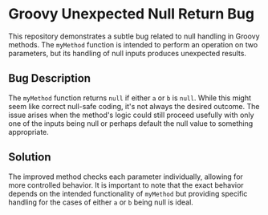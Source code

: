 # Groovy Unexpected Null Return Bug

This repository demonstrates a subtle bug related to null handling in Groovy methods. The `myMethod` function is intended to perform an operation on two parameters, but its handling of null inputs produces unexpected results.

## Bug Description

The `myMethod` function returns `null` if either `a` or `b` is `null`.  While this might seem like correct null-safe coding, it's not always the desired outcome.  The issue arises when the method's logic could still proceed usefully with only one of the inputs being null or perhaps default the null value to something appropriate.

## Solution

The improved method checks each parameter individually, allowing for more controlled behavior.  It is important to note that the exact behavior depends on the intended functionality of `myMethod` but providing specific handling for the cases of either `a` or `b` being null is ideal.
